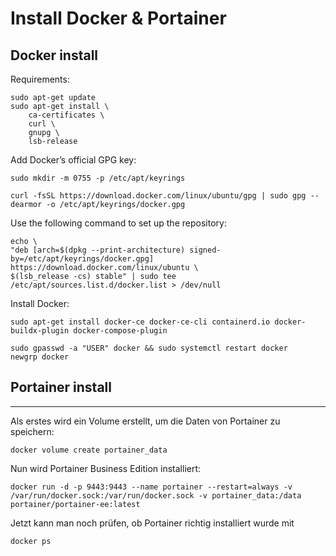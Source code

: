 # Install Docker & Portainer

## Docker install

Requirements:

```
sudo apt-get update
sudo apt-get install \
    ca-certificates \
    curl \
    gnupg \
    lsb-release
```

Add Docker’s official GPG key:

```
sudo mkdir -m 0755 -p /etc/apt/keyrings

curl -fsSL https://download.docker.com/linux/ubuntu/gpg | sudo gpg --dearmor -o /etc/apt/keyrings/docker.gpg
```

Use the following command to set up the repository:

```
echo \
"deb [arch=$(dpkg --print-architecture) signed-by=/etc/apt/keyrings/docker.gpg] https://download.docker.com/linux/ubuntu \
$(lsb_release -cs) stable" | sudo tee /etc/apt/sources.list.d/docker.list > /dev/null
```

Install Docker:

```
sudo apt-get install docker-ce docker-ce-cli containerd.io docker-buildx-plugin docker-compose-plugin
```

```
sudo gpasswd -a "USER" docker && sudo systemctl restart docker
newgrp docker
```

## Portainer install
***

Als erstes wird ein Volume erstellt, um die Daten von Portainer zu speichern:

```
docker volume create portainer_data
```

Nun wird Portainer Business Edition installiert:

```
docker run -d -p 9443:9443 --name portainer --restart=always -v /var/run/docker.sock:/var/run/docker.sock -v portainer_data:/data portainer/portainer-ee:latest
```

Jetzt kann man noch prüfen, ob Portainer richtig installiert wurde mit

```
docker ps
```